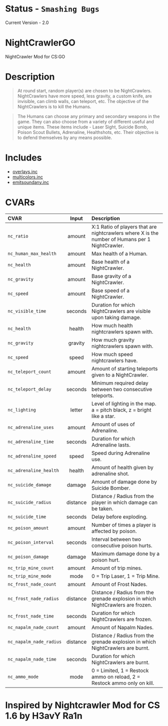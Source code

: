 # Status - `Smashing Bugs`
Current Version - 2.0

# NightCrawlerGO
NightCrawler Mod for CS:GO

# Description

> At round start, random player(s) are chosen to be NightCrawlers. NightCrawlers have more speed, less gravity, a custom knife, are invisible, can climb walls, can teleport, etc. The objective of the NightCrawlers is to kill the Humans.

> The Humans can choose any primary and secondary weapons in the game. They can also choose from a variety of different useful and unique items. These items include - Laser Sight, Suicide Bomb, Poison Scout Bullets, Adrenaline, Healthshots, etc. Their objective is to defend themselves by any means possible.

# Includes
- [overlays.inc](https://github.com/shanapu/overlays.inc)
- [multicolors.inc](https://github.com/Bara/Multi-Colors/)
- [emitsoundany.inc](https://forums.alliedmods.net/showthread.php?t=237045)

# CVARs

| CVAR | Input | Description |
|:--- |:---:|:--- |
| `nc_ratio` | amount | X:1 Ratio of players that are nightcrawlers where X is the number of Humans per 1 NightCrawler.
| `nc_human_max_health` | amount | Max health of a Human.
| `nc_health` | amount | Base health of a NightCrawler.
| `nc_gravity` | amount | Base gravity of a NightCrawler.
| `nc_speed` | amount | Base speed of a NightCrawler.
| `nc_visible_time` | seconds | Duration for which NightCrawlers are visible upon taking damage.
| `nc_health` | health | How much health nightcrawlers spawn with.
| `nc_gravity` | gravity | How much gravity nightcrawlers spawn with.
| `nc_speed` | speed | How much speed nightcrawlers have.
| `nc_teleport_count` | amount | Amount of starting teleports given to a NightCrawler.
| `nc_teleport_delay` | seconds | Minimum required delay between two consecutive teleports.
| `nc_lighting` | letter | Level of lighting in the map. a = pitch black, z = bright like a star.
| `nc_adrenaline_uses` | amount | Amount of uses of Adrenaline.
| `nc_adrenaline_time` | seconds | Duration for which Adrenaline lasts.
| `nc_adrenaline_speed` | speed | Speed during Adrenaline use.
| `nc_adrenaline_health` | health | Amount of health given by adrenaline shot.
| `nc_suicide_damage` | damage | Amount of damage done by Suicide Bomber.
| `nc_suicide_radius` | distance | Distance / Radius from the player in which damage can be taken.
| `nc_suicide_time` | seconds | Delay before exploding.
| `nc_poison_amount` | amount | Number of times a player is affected by poison.
| `nc_poison_interval` | seconds | Interval between two consecutive poison hurts.
| `nc_poison_damage` | damage | Maximum damage done by a poison hurt.
| `nc_trip_mine_count` | amount | Amount of trip mines.
| `nc_trip_mine_mode` | mode | 0 = Trip Laser, 1 = Trip Mine.
| `nc_frost_nade_count` | amount | Amount of Frost Nades.
| `nc_frost_nade_radius` | distance | Distance / Radius from the grenade explosion in which NightCrawlers are frozen.
| `nc_frost_nade_time` | seconds | Duration for which NightCrawlers are frozen.
| `nc_napalm_nade_count` | amount | Amount of Napalm Nades.
| `nc_napalm_nade_radius` | distance | Distance / Radius from the grenade explosion in which NightCrawlers are burnt.
| `nc_napalm_nade_time` | seconds | Duration for which NightCrawlers are burnt.
| `nc_ammo_mode` | mode | 0 = Limited, 1 = Restock ammo on reload, 2 = Restock ammo only on kill.


# Inspired by Nightcrawler Mod for CS 1.6 by H3avY Ra1n
